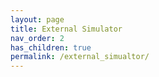```yaml
---
layout: page
title: External Simulator
nav_order: 2
has_children: true
permalink: /external_simualtor/
---
```




